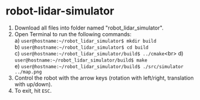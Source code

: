 # robot-lidar-simulator

1) Download all files into folder named "robot_lidar_simulator".
2) Open Terminal to run the following commands:<br>
   a) `user@hostname:~/robot_lidar_simulator$ mkdir build`<br>
   b) `user@hostname:~/robot_lidar_simulator$ cd build`<br>
   c) `user@hostname:~/robot_lidar_simulator/build$ ../cmake`\<br>
   d) `user@hostname:~/robot_lidar_simulator/build$ make`<br>
   e) `user@hostname:~/robot_lidar_simulator/build$ ./src/simulator ../map.png`
3) Control the robot with the arrow keys (rotation with left/right, translation with up/down).
4) To exit, hit `ESC`.
   
